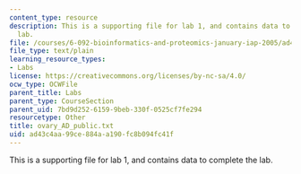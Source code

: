 ```yaml
---
content_type: resource
description: This is a supporting file for lab 1, and contains data to complete the
  lab.
file: /courses/6-092-bioinformatics-and-proteomics-january-iap-2005/ad43c4aa99ce884aa190fc8b094fc41f_ovary_AD_public.txt
file_type: text/plain
learning_resource_types:
- Labs
license: https://creativecommons.org/licenses/by-nc-sa/4.0/
ocw_type: OCWFile
parent_title: Labs
parent_type: CourseSection
parent_uid: 7bd9d252-6159-9beb-330f-0525cf7fe294
resourcetype: Other
title: ovary_AD_public.txt
uid: ad43c4aa-99ce-884a-a190-fc8b094fc41f
---
```

This is a supporting file for lab 1, and contains data to complete the lab.